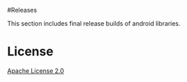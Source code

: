 #Releases

This section includes final release builds of android libraries.

# License

 <a rel="license" href="http://www.apache.org/licenses/LICENSE-2.0.html" target="_blank">Apache License 2.0</a>
